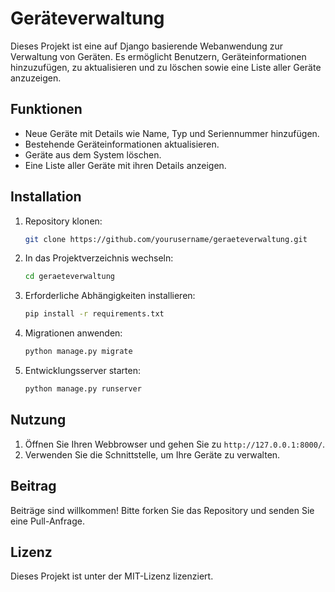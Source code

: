 # Geräteverwaltung

Dieses Projekt ist eine auf Django basierende Webanwendung zur Verwaltung von Geräten. Es ermöglicht Benutzern, Geräteinformationen hinzuzufügen, zu aktualisieren und zu löschen sowie eine Liste aller Geräte anzuzeigen.

## Funktionen

- Neue Geräte mit Details wie Name, Typ und Seriennummer hinzufügen.
- Bestehende Geräteinformationen aktualisieren.
- Geräte aus dem System löschen.
- Eine Liste aller Geräte mit ihren Details anzeigen.

## Installation

1. Repository klonen:
    ```bash
    git clone https://github.com/yourusername/geraeteverwaltung.git
    ```
2. In das Projektverzeichnis wechseln:
    ```bash
    cd geraeteverwaltung
    ```
3. Erforderliche Abhängigkeiten installieren:
    ```bash
    pip install -r requirements.txt
    ```
4. Migrationen anwenden:
    ```bash
    python manage.py migrate
    ```
5. Entwicklungsserver starten:
    ```bash
    python manage.py runserver
    ```

## Nutzung

1. Öffnen Sie Ihren Webbrowser und gehen Sie zu `http://127.0.0.1:8000/`.
2. Verwenden Sie die Schnittstelle, um Ihre Geräte zu verwalten.

## Beitrag

Beiträge sind willkommen! Bitte forken Sie das Repository und senden Sie eine Pull-Anfrage.

## Lizenz

Dieses Projekt ist unter der MIT-Lizenz lizenziert.